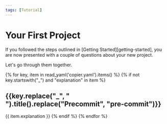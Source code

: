 ```yaml
---
tags: [Tutorial]
---
```


# Your First Project

If you followed the steps outlined in [Getting Started][getting-started], you are now presented with a couple of questions about your new project.

Let's go through them together.

{% for key, item in read_yaml('copier.yaml').items() %}
{% if not key.startswith("_") and "explanation" in item %}
## {{key.replace("_", " ").title().replace("Precommit", "pre-commit")}}

{{ item.explanation }}
{% endif %}
{% endfor %}
